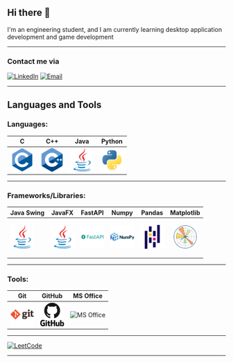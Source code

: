 ## Hi there 👋

I'm an engineering student, and I am currently learning desktop application development and game development  

---

### Contact me via

[![LinkedIn](https://img.shields.io/badge/-LinkedIn-blue?style=flat-square&logo=Linkedin&logoColor=white&link=https://www.linkedin.com/in/harshit-sharda/)](https://www.linkedin.com/in/harshit-sharda/)
[![Email](https://img.shields.io/badge/-Email-D14836?style=flat-square&logo=Gmail&logoColor=white&link=mailto:harshitsharda0@gmail.com)](mailto:harshitsharda0@gmail.com)

---

## Languages and Tools

### Languages:
| C                                                                                                                             | C++                                                                                                                                               | Java                                                                                                                                      | Python                                                                                                                                            |
|-------------------------------------------------------------------------------------------------------------------------------|---------------------------------------------------------------------------------------------------------------------------------------------------|-------------------------------------------------------------------------------------------------------------------------------------------|---------------------------------------------------------------------------------------------------------------------------------------------------|
| <img src="https://github.com/devicons/devicon/blob/master/icons/c/c-original.svg" title="C"  alt="C" width="55" height="55"/> | <img src="https://github.com/devicons/devicon/blob/master/icons/cplusplus/cplusplus-original.svg" title="C++"  alt="C++" width="55" height="55"/> | <img src="https://github.com/devicons/devicon/blob/master/icons/java/java-original.svg" title="Java"  alt="Java" width="55" height="55"/> | <img src="https://github.com/devicons/devicon/blob/master/icons/python/python-original.svg" title="Python"  alt="Python" width="55" height="55"/> |

--- 
### Frameworks/Libraries:
| Java Swing                                                                                                                                           | JavaFX                                                                                                                                       | FastAPI                                                                                                                                                                           | Numpy                                                                                                                                                                       | Pandas                                                                                                                                                                 | Matplotlib                                                                                                                                                                              |                                                                                         
|------------------------------------------------------------------------------------------------------------------------------------------------------|----------------------------------------------------------------------------------------------------------------------------------------------|-----------------------------------------------------------------------------------------------------------------------------------------------------------------------------------|-----------------------------------------------------------------------------------------------------------------------------------------------------------------------------|------------------------------------------------------------------------------------------------------------------------------------------------------------------------|-----------------------------------------------------------------------------------------------------------------------------------------------------------------------------------------|                                                                                         
| <img src="https://github.com/devicons/devicon/blob/master/icons/java/java-original.svg" title="Java Swing" alt="Java Swing" width="55" height="55"/> | <img src="https://github.com/devicons/devicon/blob/master/icons/java/java-original.svg" title="JavaFX" alt="JavaFX" width="55" height="55"/> | <p align="center"><img src="https://github.com/devicons/devicon/blob/master/icons/fastapi/fastapi-plain-wordmark.svg" title="FastAPI" alt="FastAPI" width="55" height="55"/> </p> | <p align="center"><img src="https://github.com/devicons/devicon/blob/master/icons/numpy/numpy-original-wordmark.svg" title="Numpy" alt="Numpy" width="55" height="55"/></p> | <p align="center"><img src="https://github.com/devicons/devicon/blob/master/icons/pandas/pandas-original.svg" title="Pandas" alt="Pandas" width="55" height="55"/></p> | <p align="center"><img src="https://github.com/devicons/devicon/blob/master/icons/matplotlib/matplotlib-original.svg" title="Matplotlib" alt="Matplotlib" width="55" height="55"/> </p> |

--- 
### Tools:
| Git                                                                                                                                           | GitHub                                                                                                                                                    | MS Office                                                                                                                                           | 
|-----------------------------------------------------------------------------------------------------------------------------------------------|-----------------------------------------------------------------------------------------------------------------------------------------------------------|-----------------------------------------------------------------------------------------------------------------------------------------------------| 
| <img src="https://github.com/devicons/devicon/blob/master/icons/git/git-original-wordmark.svg" title="Git" alt="Git" width="55" height="55"/> | <img src="https://github.com/devicons/devicon/blob/master/icons/github/github-original-wordmark.svg" title="GitHub" alt="GitHub" width="55" height="55"/> | <img src="https://upload.wikimedia.org/wikipedia/commons/0/0c/Microsoft_Office_logo_%282013–2019%29.svg" title="MS Office" alt="MS Office" width="55" height="55"/> | 

---

[![LeetCode](https://img.shields.io/badge/LeetCode-hsharda-orange?style=flat-square&logo=leetcode&logoColor=white)](https://leetcode.com/u/hsharda/)

---
